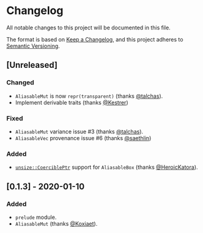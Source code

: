 # Changelog
All notable changes to this project will be documented in this file.

The format is based on [Keep a Changelog](https://keepachangelog.com/en/1.0.0/),
and this project adheres to [Semantic
Versioning](https://semver.org/spec/v2.0.0.html).

## [Unreleased]

### Changed
- `AliasableMut` is now `repr(transparent)` (thanks [@talchas]).
- Implement derivable traits (thanks [@Kestrer])

### Fixed
- `AliasableMut` variance issue #3 (thanks [@talchas]).
- `AliasableVec` provenance issue #6 (thanks [@saethlin])

### Added
- [`unsize::CoerciblePtr`](https://docs.rs/unsize/1.1.0/unsize/trait.CoerciblePtr.html)
  support for `AliasableBox` (thanks [@HeroicKatora]).

## [0.1.3] - 2020-01-10

### Added
- `prelude` module.
- `AliasableMut` (thanks [@Koxiaet]).

[@Koxiaet]: https://github.com/Koxiaet  
[@HeroicKatora]: https://github.com/HeroicKatora  
[@talchas]: https://github.com/talchas
[@Kestrer]: https://github.com/Kestrer
[@saethlin]: https://github.com/saethlin
